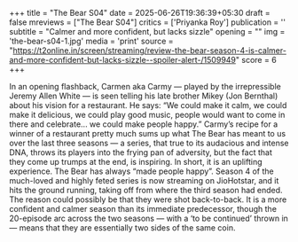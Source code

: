 +++
title = "The Bear S04"
date = 2025-06-26T19:36:39+05:30
draft = false
mreviews = ["The Bear S04"]
critics = ['Priyanka Roy']
publication = ''
subtitle = "Calmer and more confident, but lacks sizzle"
opening = ""
img = 'the-bear-s04-1.jpg'
media = 'print'
source = "https://t2online.in/screen/streaming/review-the-bear-season-4-is-calmer-and-more-confident-but-lacks-sizzle--spoiler-alert-/1509949"
score = 6
+++

In an opening flashback, Carmen aka Carmy — played by the irrepressible Jeremy Allen White — is seen telling his late brother Mikey (Jon Bernthal) about his vision for a restaurant. He says: “We could make it calm, we could make it delicious, we could play good music, people would want to come in there and celebrate... we could make people happy.” Carmy’s recipe for a winner of a restaurant pretty much sums up what The Bear has meant to us over the last three seasons — a series, that true to its audacious and intense DNA, throws its players into the frying pan of adversity, but the fact that they come up trumps at the end, is inspiring. In short, it is an uplifting experience. The Bear has always “made people happy”. Season 4 of the much-loved and highly feted series is now streaming on JioHotstar, and it hits the ground running, taking off from where the third season had ended. The reason could possibly be that they were shot back-to-back. It is a more confident and calmer season than its immediate predecessor, though the 20-episode arc across the two seasons — with a ‘to be continued’ thrown in — means that they are essentially two sides of the same coin.
